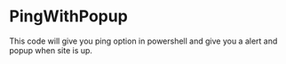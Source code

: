 # PingWithPopup
This code will give you ping option in powershell and give you a alert and popup when site is up.
